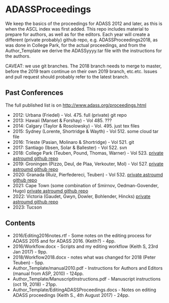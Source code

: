 # ADASSProceedings

We keep the basics of the proceedings for ADASS 2012 and later, as
this is when the ASCL index was first added. This repo includes
material to prepare for authors, as well as for the editors. Each year
will create a different (private probably) github repo,
e.g. ADASSProceedings2018, as was done in College Park, for the actual
proceedings, and from the Author_Template we derive the ADASSyyyy.tar
file with the instructions for the authors.

CAVEAT: we use git branches. The 2018 branch needs to merge to master,
before the 2019 team continue on their own 2019 branch, etc.etc.
Issues and pull request should probably refer to the latest branch.

## Past Conferences

The full published list is on
http://www.adass.org/proceedings.html

* 2012: Urbana (Friedel) - Vol. 475.
        full (private) git repo
* 2013: Hawaii (Manset & Forshay) - Vol 485.
        ???
* 2014: Calgary (Taylor & Rosolowsky) - Vol. 495.
        just tex files
* 2015: Sydney (Lorente, Shortridge & Wayth) - Vol 512.
        some cloud tar file
* 2016: Trieste (Pasian, Molinaro & Shortridge) - Vol 521.
        git
* 2017: Santiago  (Ibsen, Solar & Ballester) - Vol 522.
        svn
* 2018: College Park (Teuben, Pound, Thomas, Warner) - Vol 523.
        [private astroumd github repo](https://github.com/astroumd/ADASSProceedings2018)		
* 2019: Groningen (Pizzo, Deul, de Plaa, Verkouter, Mol) - Vol 527.
        [private astroumd github repo](https://github.com/astroumd/ADASSProceedings2019)		
* 2020: Granada (Ruiz, Pierfedereci, Teuben) - Vol 532.
        [private astroumd github repo](https://github.com/astroumd/ADASSProceedings2020)		
* 2021: Cape Town	(some combination of Smirnov, Oedman-Govender, Hugo)
        [private astroumd github repo](https://github.com/astroumd/ADASSProceedings2021)
* 2022: Victoria        (Gaudet, Gwyn, Dowler, Bohlender, Hincks)
        [private astroumd github repo](https://github.com/astroumd/ADASSProceedings2022)
* 2023: Tucson


## Contents

* 2016/Editing2016notes.rtf - Some notes on the editing process for ADASS 2015 and for ADASS 2016. (Keith?) - 4pp.
* 2016/Workflow.docx - Scripts and my editing workflow (Keith S, 23rd Jan 2017) - 9pp.
* 2018/Workflow2018.docx - notes what was changed for 2018 (Peter Teuben) - 5pp.
* Author_Template/manual2010.pdf - Instructions for Authors and Editors (manual from ASP, 2010) - 124pp.
* Author_Template/ManuscriptInstructions.pdf - Manuscript instructions (oct 19, 2018) - 21pp.
* Author_Template/EditingADASSProceedings.docs - Notes on editing ADASS proceedings (Keith S., 4th August 2017) - 24pp.
